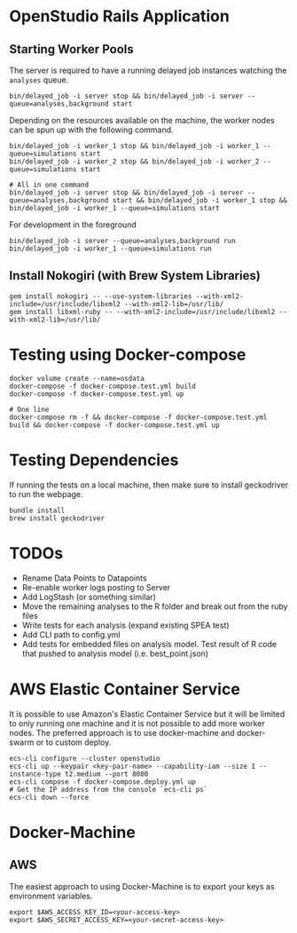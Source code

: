 # OpenStudio Rails Application

## Starting Worker Pools

The server is required to have a running delayed job instances watching
the `analyses` queue. 

```
bin/delayed_job -i server stop && bin/delayed_job -i server --queue=analyses,background start
```

Depending on the resources available on the machine, the worker nodes
can be spun up with the following command. 

```
bin/delayed_job -i worker_1 stop && bin/delayed_job -i worker_1 --queue=simulations start
bin/delayed_job -i worker_2 stop && bin/delayed_job -i worker_2 --queue=simulations start
```


```
# All in one command
bin/delayed_job -i server stop && bin/delayed_job -i server --queue=analyses,background start && bin/delayed_job -i worker_1 stop && bin/delayed_job -i worker_1 --queue=simulations start
```

For development in the foreground

```
bin/delayed_job -i server --queue=analyses,background run
bin/delayed_job -i worker_1 --queue=simulations run
```

## Install Nokogiri (with Brew System Libraries)

```
gem install nokogiri -- --use-system-libraries --with-xml2-include=/usr/include/libxml2 --with-xml2-lib=/usr/lib/
gem install libxml-ruby -- --with-xml2-include=/usr/include/libxml2 --with-xml2-lib=/usr/lib/
```

# Testing using Docker-compose

```
docker volume create --name=osdata
docker-compose -f docker-compose.test.yml build
docker-compose -f docker-compose.test.yml up

# One line
docker-compose rm -f && docker-compose -f docker-compose.test.yml build && docker-compose -f docker-compose.test.yml up
```

# Testing Dependencies

If running the tests on a local machine, then make sure to install
geckodriver to run the webpage.

```
bundle install
brew install geckodriver
```
# TODOs

* Rename Data Points to Datapoints
* Re-enable worker logs posting to Server
* Add LogStash (or something similar)
* Move the remaining analyses to the R folder and break out from the ruby files
* Write tests for each analysis (expand existing SPEA test)
* Add CLI path to config.yml
* Add tests for embedded files on analysis model. Test result of R code that pushed to analysis model (i.e. best_point.json)

# AWS Elastic Container Service

It is possible to use Amazon's Elastic Container Service but it will
be limited to only running one machine and it is not possible to add
more worker nodes. The preferred approach is to use docker-machine and 
docker-swarm or to custom deploy.

```
ecs-cli configure --cluster openstudio
ecs-cli up --keypair <key-pair-name> --capability-iam --size 1 --instance-type t2.medium --port 8080
ecs-cli compose -f docker-compose.deploy.yml up
# Get the IP address from the console `ecs-cli ps`
ecs-cli down --force
```


# Docker-Machine

## AWS

The easiest approach to using Docker-Machine is to export your keys as
environment variables.

```
export $AWS_ACCESS_KEY_ID=<your-access-key>
export $AWS_SECRET_ACCESS_KEY=<your-secret-access-key>
```

